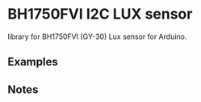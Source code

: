 
# BH1750FVI I2C LUX sensor

library for BH1750FVI (GY-30) Lux sensor for Arduino.

## Examples


## Notes

